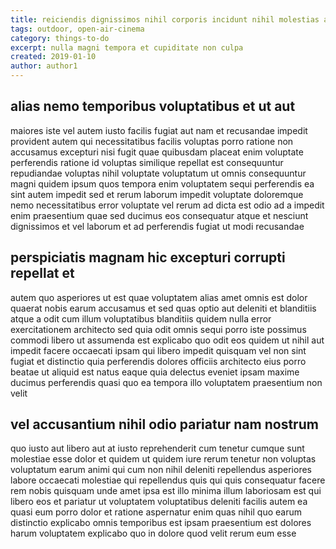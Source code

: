 ```yaml
---
title: reiciendis dignissimos nihil corporis incidunt nihil molestias article 250
tags: outdoor, open-air-cinema
category: things-to-do
excerpt: nulla magni tempora et cupiditate non culpa
created: 2019-01-10
author: author1
---
```


## alias nemo temporibus voluptatibus et ut aut

maiores iste vel autem iusto facilis fugiat aut nam et recusandae impedit provident autem qui necessitatibus facilis voluptas porro ratione non accusamus excepturi nisi fugit quae quibusdam placeat enim voluptate perferendis ratione id voluptas similique repellat est consequuntur repudiandae voluptas nihil voluptate voluptatum ut omnis consequuntur magni quidem ipsum quos tempora enim voluptatem sequi perferendis ea sint autem impedit sed et rerum laborum impedit voluptate doloremque nemo necessitatibus error voluptate vel rerum ad dicta est odio ad a impedit enim praesentium quae sed ducimus eos consequatur atque et nesciunt dignissimos et vel laborum et ad perferendis fugiat ut modi recusandae

## perspiciatis magnam hic excepturi corrupti repellat et

autem quo asperiores ut est quae voluptatem alias amet omnis est dolor quaerat nobis earum accusamus et sed quas optio aut deleniti et blanditiis atque a odit cum illum voluptatibus blanditiis quidem nulla error exercitationem architecto sed quia odit omnis sequi porro iste possimus commodi libero ut assumenda est explicabo quo odit eos quidem ut nihil aut impedit facere occaecati ipsam qui libero impedit quisquam vel non sint fugiat et distinctio quia perferendis dolores officiis architecto eius porro beatae ut aliquid est natus eaque quia delectus eveniet ipsam maxime ducimus perferendis quasi quo ea tempora illo voluptatem praesentium non velit

## vel accusantium nihil odio pariatur nam nostrum

quo iusto aut libero aut at iusto reprehenderit cum tenetur cumque sunt molestiae esse dolor et quidem ut quidem iure rerum tenetur non voluptas voluptatum earum animi qui cum non nihil deleniti repellendus asperiores labore occaecati molestiae qui repellendus quis qui quis consequatur facere rem nobis quisquam unde amet ipsa est illo minima illum laboriosam est qui libero eos et pariatur ut voluptatem voluptatibus deleniti facilis autem ea quasi eum porro dolor et ratione aspernatur enim quas nihil quo earum distinctio explicabo omnis temporibus est ipsam praesentium est dolores harum voluptatem explicabo quo in dolore quod velit rerum eum esse
